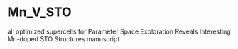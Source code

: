 # Mn_V_STO
all optimized supercells for Parameter Space Exploration Reveals Interesting Mn-doped STO Structures manuscript
